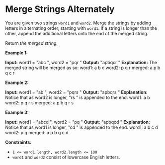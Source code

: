 # Merge Strings Alternately

You are given two strings `word1` and `word2`. Merge the strings by adding letters in alternating order, starting with `word1`. If a string is longer than the other, append the additional letters onto the end of the merged string.

Return _the merged string._

**Example 1:**

**Input:** word1 =  "abc ", word2 =  "pqr "
**Output:**  "apbqcr "
**Explanation:** The merged string will be merged as so:
word1:  a   b   c
word2:    p   q   r
merged: a p b q c r

**Example 2:**

**Input:** word1 =  "ab ", word2 =  "pqrs "
**Output:**  "apbqrs "
**Explanation:** Notice that as word2 is longer,  "rs " is appended to the end.
word1:  a   b
word2:    p   q   r   s
merged: a p b q   r   s

**Example 3:**

**Input:** word1 =  "abcd ", word2 =  "pq "
**Output:**  "apbqcd "
**Explanation:** Notice that as word1 is longer,  "cd " is appended to the end.
word1:  a   b   c   d
word2:    p   q
merged: a p b q c   d

**Constraints:**

* `1 <= word1.length, word2.length <= 100`
* `word1` and `word2` consist of lowercase English letters.
